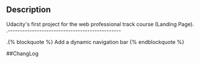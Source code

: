 ## Description

Udacity's first project for the web professional track course (Landing Page).
.-----------------------------------------------

.{% blockquote %}
Add a dynamic navigation bar
{% endblockquote %}


##ChangLog
